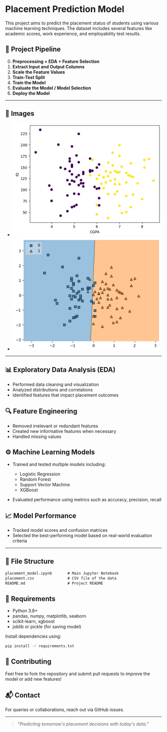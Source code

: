 # Placement Prediction Model

This project aims to predict the placement status of students using various machine learning techniques. The dataset includes several features like academic scores, work experience, and employability test results.

## 🚀 Project Pipeline

0. **Preprocessing + EDA + Feature Selection**
1. **Extract Input and Output Columns**
2. **Scale the Feature Values**
3. **Train-Test Split**
4. **Train the Model**
5. **Evaluate the Model / Model Selection**
6. **Deploy the Model**

---
## 🌄 Images
* ![ScatterPlot of IQ and CGPA](images/image1.png)
* ![Model Prediction](images/image2.png)

---

## 📊 Exploratory Data Analysis (EDA)

* Performed data cleaning and visualization
* Analyzed distributions and correlations
* Identified features that impact placement outcomes

## 🔍 Feature Engineering

* Removed irrelevant or redundant features
* Created new informative features when necessary
* Handled missing values

## ⚙️ Machine Learning Models

* Trained and tested multiple models including:

  * Logistic Regression
  * Random Forest
  * Support Vector Machine
  * XGBoost
* Evaluated performance using metrics such as accuracy, precision, recall

## 📈 Model Performance

* Tracked model scores and confusion matrices
* Selected the best-performing model based on real-world evaluation criteria

---

## 📁 File Structure

```
placement_model.ipynb       # Main Jupyter Notebook
placement.csv               # CSV file of the data
README.md                   # Project README
```

## 🧠 Requirements

* Python 3.8+
* pandas, numpy, matplotlib, seaborn
* scikit-learn, xgboost
* joblib or pickle (for saving model)

Install dependencies using:

```bash
pip install -r requirements.txt
```

## 🙌 Contributing

Feel free to fork the repository and submit pull requests to improve the model or add new features!

## 📬 Contact

For queries or collaborations, reach out via GitHub issues.

---

> *"Predicting tomorrow's placement decisions with today's data."*
